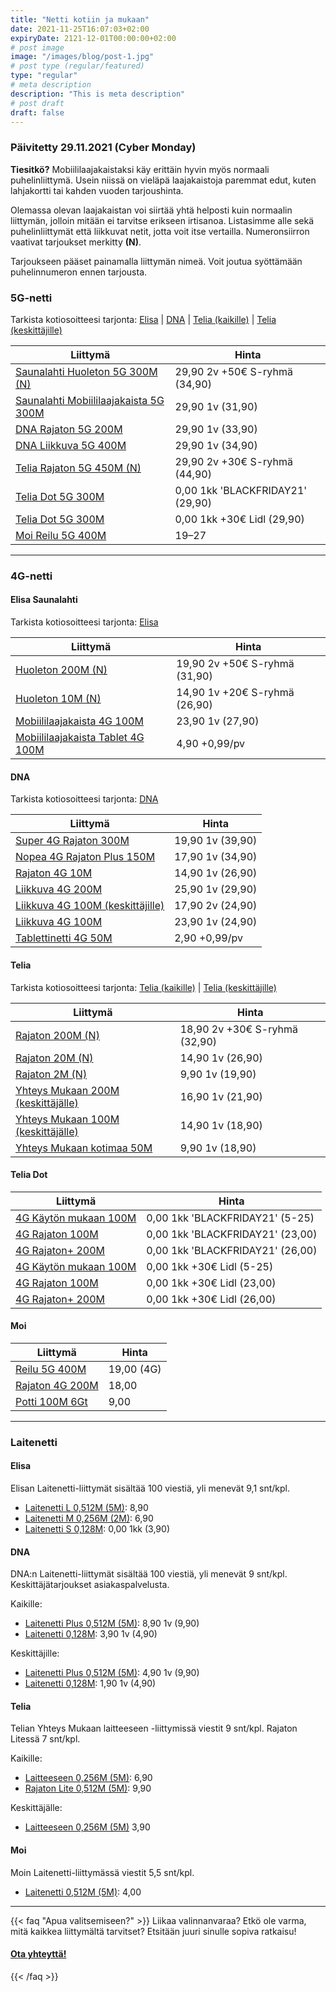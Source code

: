 ```yaml
---
title: "Netti kotiin ja mukaan"
date: 2021-11-25T16:07:03+02:00
expiryDate: 2121-12-01T00:00:00+02:00
# post image
image: "/images/blog/post-1.jpg"
# post type (regular/featured)
type: "regular"
# meta description
description: "This is meta description"
# post draft
draft: false
---
```


### Päivitetty 29.11.2021 (Cyber Monday)

**Tiesitkö?** Mobiililaajakaistaksi käy erittäin hyvin myös normaali puhelinliittymä. Usein niissä on vieläpä laajakaistoja paremmat edut, kuten lahjakortti tai kahden vuoden tarjoushinta. 

Olemassa olevan laajakaistan voi siirtää yhtä helposti kuin normaalin liittymän, jolloin mitään ei tarvitse erikseen irtisanoa. Listasimme alle sekä puhelinliittymät että liikkuvat netit, jotta voit itse vertailla. Numeronsiirron vaativat tarjoukset merkitty **(N)**.

Tarjoukseen pääset painamalla liittymän nimeä. Voit joutua syöttämään puhelinnumeron ennen tarjousta.

<a name="5g"></a>
### 5G-netti

Tarkista kotiosoitteesi tarjonta: [Elisa][e5gkoti] | [DNA][d5gkoti] | [Telia (kaikille)][t5gkoti] | [Telia (keskittäjille)][t5gkoti2]

[e5gkoti]: https://elisa.fi/netti/omakotitalot/5g-kotinetti
[d5gkoti]: https://kauppa4.dna.fi/laajakaista
[t5gkoti]: https://www.telia.fi/kauppa/kodin-netti/5g-netti-kotiin
[t5gkoti2]: https://www.telia.fi/kauppa/kodin-netti/asiakasetu-laajakaista

Liittymä                               |Hinta
---------------------------------------|--------------------------------
[Saunalahti Huoleton 5G 300M (N)]      |29,90 2v +50€ S-ryhmä (34,90)
[Saunalahti Mobiililaajakaista 5G 300M]|29,90 1v (31,90)
[DNA Rajaton 5G 200M]                  |29,90 1v (33,90)
[DNA Liikkuva 5G 400M]                 |29,90 1v (34,90)
[Telia Rajaton 5G 450M (N)]            |29,90 2v +30€ S-ryhmä (44,90)
[Telia Dot 5G 300M][tdbf]              |0,00 1kk 'BLACKFRIDAY21' (29,90)
[Telia Dot 5G 300M][lidl]              |0,00 1kk +30€ Lidl (29,90)
[Moi Reilu 5G 400M]                    |19–27

[Saunalahti Huoleton 5G 300M (N)]: https://elisa.fi/kauppa/erikoistarjous
[Saunalahti Mobiililaajakaista 5G 300M]: https://elisa.fi/kauppa/nettilittymat/mobiililaajakaista?5G=true
[DNA Rajaton 5G 200M]: https://kauppa4.dna.fi/Puhelinliittymät/Kiinteä-hinta,-rajaton-käyttö/DNA-Rajaton-5G-200M/p/QVS000017
[DNA Liikkuva 5G 400M]: https://www.dna.fi/nettimukaan
[Telia Rajaton 5G 450M (N)]: https://www.telia.fi/kampanjat/liittymat/huippudiili
[tdbf]: https://www.telia.fi/dot
[lidl]: https://www.telia.fi/dot/lidlplus
[Moi reilu 5G 400M]: https://www.moi.fi/5g

<hr>

<a name="4g"></a>
### 4G-netti

<a name="4g-elisa"></a>
#### Elisa Saunalahti

Tarkista kotiosoitteesi tarjonta: [Elisa][e4gkoti]

[e4gkoti]: https://elisa.fi/kauppa/nettiliittymat/kiinteat-laajakaistat

Liittymä                                 |Hinta
-----------------------------------------|-----------------------------
[Huoleton 200M (N)][enum]                |19,90 2v +50€ S-ryhmä (31,90)
[Huoleton 10M (N)][enum]                 |14,90 1v +20€ S-ryhmä (26,90)
[Mobiililaajakaista 4G 100M][etab]       |23,90 1v (27,90)
[Mobiililaajakaista Tablet 4G 100M][etab]|4,90 +0,99/pv

[enum]: https://elisa.fi/kauppa/erikoistarjous
[etab]: https://elisa.fi/kauppa/nettiliittymat/mobiililaajakaista

<a name="4g-dna"></a>
#### DNA

Tarkista kotiosoitteesi tarjonta: [DNA][d4gkoti]

[d4gkoti]: https://kauppa4.dna.fi/laajakaista

Liittymä                                 |Hinta
-----------------------------------------|----------------
[Super 4G Rajaton 300M][dnum]            |19,90 1v (39,90)
[Nopea 4G Rajaton Plus 150M][dnum]       |17,90 1v (34,90)
[Rajaton 4G 10M][dnum]                   |14,90 1v (26,90)
[Liikkuva 4G 200M][dtab]                 |25,90 1v (29,90)
[Liikkuva 4G 100M (keskittäjille)][dtab2]|17,90 2v (24,90)
[Liikkuva 4G 100M][dtab]                 |23,90 1v (24,90)
[Tablettinetti 4G 50M][dtab]             |2,90 +0,99/pv

[dnum]: https://www.dna.fi/sinunhintasi
[dtab]: https://www.dna.fi/nettimukaan
[dtab2]: https://kauppa4.dna.fi/c/Keskittämisetu:-DNA-Liikkuva-4G-100M/p/MCAMP00020-VT4G000002

<a name="4g-telia"></a>
#### Telia

Tarkista kotiosoitteesi tarjonta: [Telia (kaikille)][t4gkoti] | [Telia (keskittäjille)][t5gkoti2]

[t4gkoti]: https://www.telia.fi/kauppa/kodin-netti/netti-kotiin

Liittymä                                  |Hinta
------------------------------------------|-----------------------------
[Rajaton 200M (N)][tnum]                  |18,90 2v +30€ S-ryhmä (32,90)
[Rajaton 20M (N)][tnum]                   |14,90 1v (26,90)
[Rajaton 2M (N)][tnum]                    |9,90 1v (19,90)
[Yhteys Mukaan 200M (keskittäjälle)][ttab]|16,90 1v (21,90)
[Yhteys Mukaan 100M (keskittäjälle)][ttab]|14,90 1v (18,90)
[Yhteys Mukaan kotimaa 50M][ttab]         |9,90 1v (18,90)

[tnum]: https://www.telia.fi/kampanjat/liittymat/huippudiili
[ttab]: https://www.telia.fi/kauppa/liittymat/mobiililaajakaistatarjous
[ttab-later]: https://www.telia.fi/edut/asiakasedut#liittyma

<a name="4g-dot"></a>
#### Telia Dot

Liittymä                     |Hinta
-----------------------------|--------------------------------
[4G Käytön mukaan 100M][tdbf]|0,00 1kk 'BLACKFRIDAY21' (5-25)
[4G Rajaton 100M][tdbf]      |0,00 1kk 'BLACKFRIDAY21' (23,00)
[4G Rajaton+ 200M][tdbf]     |0,00 1kk 'BLACKFRIDAY21' (26,00)
[4G Käytön mukaan 100M][lidl]|0,00 1kk +30€ Lidl (5-25)
[4G Rajaton 100M][lidl]      |0,00 1kk +30€ Lidl (23,00)
[4G Rajaton+ 200M][lidl]     |0,00 1kk +30€ Lidl (26,00)

<a name="4g-moi"></a>
#### Moi

Liittymä              |Hinta
----------------------|----------
[Reilu 5G 400M]       |19,00 (4G)
[Rajaton 4G 200M][m4g]|18,00
[Potti 100M 6Gt][mp] |9,00

[Reilu 5G 400M]: https://www.moi.fi/5g
[m4g]: https://www.moi.fi/tilaa
[mp]: https://www.moi.fi/moipotti

<hr>

<a name="laite"></a>
### Laitenetti

<a name="laite-elisa"></a>
#### Elisa

Elisan Laitenetti-liittymät sisältää 100 viestiä, yli menevät 9,1&nbsp;snt/kpl.

* [Laitenetti L 0,512M (5M)][EL]: 8,90
* [Laitenetti M 0,256M (2M)][EL]: 6,90
* [Laitenetti S 0,128M][ELT]: 0,00 1kk (3,90)

[EL]: https://elisa.fi/laitesim
[ELT]: https://elisa.fi/kauppa/tarjoukset#services

<a name="laite-dna"></a>
#### DNA

DNA:n Laitenetti-liittymät sisältää 100 viestiä, yli menevät 9&nbsp;snt/kpl. Keskittäjätarjoukset asiakaspalvelusta.

Kaikille:
* [Laitenetti Plus 0,512M (5M)]: 8,90 1v (9,90)
* [Laitenetti 0,128M]: 3,90 1v (4,90)

Keskittäjille:
* [Laitenetti Plus 0,512M (5M)]: 4,90 1v (9,90)
* [Laitenetti 0,128M]: 1,90 1v (4,90)

[Laitenetti Plus 0,512M (5M)]: https://kauppa4.dna.fi/c/DNA-Laitenetti-Plus/p/QDS00002
[Laitenetti 0,128M]: https://kauppa4.dna.fi/c/DNA-Laitenetti/p/QDS00001

<a name="laite-telia"></a>
#### Telia

Telian Yhteys Mukaan laitteeseen -liittymissä viestit 9&nbsp;snt/kpl. Rajaton Litessä 7&nbsp;snt/kpl.

Kaikille:
* [Laitteeseen 0,256M (5M)][TL]: 6,90
* [Rajaton Lite 0,512M (5M)][TL]: 9,90

Keskittäjälle:
* [Laitteeseen 0,256M (5M)][TL] 3,90

[TL]: https://www.telia.fi/kauppa/liittymat/laitenetti

<a name="laite-moi"></a>
#### Moi

Moin Laitenetti-liittymässä viestit 5,5&nbsp;snt/kpl.

* [Laitenetti 0,512M (5M)][ML]: 4,00

[ML]: https://www.moi.fi/laitenetti

<hr>

{{< faq "Apua valitsemiseen?" >}}
Liikaa valinnanvaraa? Etkö ole varma, mitä kaikkea liittymältä tarvitset? Etsitään juuri sinulle sopiva ratkaisu!

#### [Ota yhteyttä!](../../contact)
{{< /faq >}}


